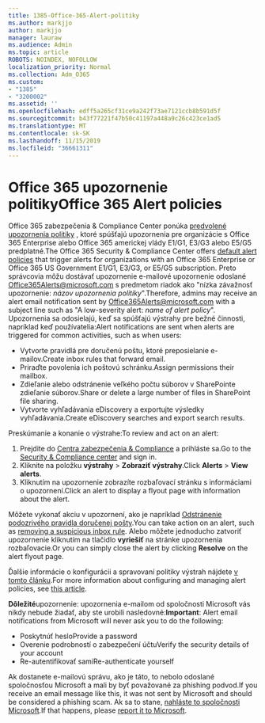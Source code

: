 ```yaml
---
title: 1385-Office-365-Alert-politiky
ms.author: markjjo
author: markjjo
manager: lauraw
ms.audience: Admin
ms.topic: article
ROBOTS: NOINDEX, NOFOLLOW
localization_priority: Normal
ms.collection: Adm_O365
ms.custom:
- "1385"
- "3200002"
ms.assetid: ''
ms.openlocfilehash: edff5a265cf31ce9a242f73ae7121ccb8b591d5f
ms.sourcegitcommit: b43f77221f47b50c41197a448a9c26c423ce1ad5
ms.translationtype: MT
ms.contentlocale: sk-SK
ms.lasthandoff: 11/15/2019
ms.locfileid: "36661311"
---
```

# <a name="office-365-alert-policies"></a><span data-ttu-id="b43d0-102">Office 365 upozornenie politiky</span><span class="sxs-lookup"><span data-stu-id="b43d0-102">Office 365 Alert policies</span></span>

<span data-ttu-id="b43d0-103">Office 365 zabezpečenia & Compliance Center ponúka [predvolené upozornenia politiky](https://docs.microsoft.com/office365/securitycompliance/alert-policies#default-alert-policies) , ktoré spúšťajú upozornenia pre organizácie s Office 365 Enterprise alebo Office 365 americkej vlády E1/G1, E3/G3 alebo E5/G5 predplatné.</span><span class="sxs-lookup"><span data-stu-id="b43d0-103">The Office 365 Security & Compliance Center offers [default alert policies](https://docs.microsoft.com/office365/securitycompliance/alert-policies#default-alert-policies) that trigger alerts for organizations with an Office 365 Enterprise or Office 365 US Government E1/G1, E3/G3, or E5/G5 subscription.</span></span> <span data-ttu-id="b43d0-104">Preto správcovia môžu dostávať upozornenie e-mailové upozornenie odoslané Office365Alerts@microsoft.com s predmetom riadok ako "nízka závažnosť upozornenie: *názov upozornenia politiky*".</span><span class="sxs-lookup"><span data-stu-id="b43d0-104">Therefore, admins may receive an alert email notification sent by Office365Alerts@microsoft.com with a subject line such as "A low-severity alert: *name of alert policy*".</span></span> <span data-ttu-id="b43d0-105">Upozornenia sa odosielajú, keď sa spúšťajú výstrahy pre bežné činnosti, napríklad keď používatelia:</span><span class="sxs-lookup"><span data-stu-id="b43d0-105">Alert notifications are sent when alerts are triggered for common activities, such as when users:</span></span>

- <span data-ttu-id="b43d0-106">Vytvorte pravidlá pre doručenú poštu, ktoré preposielanie e-mailov.</span><span class="sxs-lookup"><span data-stu-id="b43d0-106">Create inbox rules that forward email.</span></span>
- <span data-ttu-id="b43d0-107">Priraďte povolenia ich poštovú schránku.</span><span class="sxs-lookup"><span data-stu-id="b43d0-107">Assign permissions their mailbox.</span></span>
- <span data-ttu-id="b43d0-108">Zdieľanie alebo odstránenie veľkého počtu súborov v SharePointe zdieľanie súborov.</span><span class="sxs-lookup"><span data-stu-id="b43d0-108">Share or delete a large number of files in SharePoint file sharing.</span></span>
- <span data-ttu-id="b43d0-109">Vytvorte vyhľadávania eDiscovery a exportujte výsledky vyhľadávania.</span><span class="sxs-lookup"><span data-stu-id="b43d0-109">Create eDiscovery searches and export search results.</span></span>

<span data-ttu-id="b43d0-110">Preskúmanie a konanie o výstrahe:</span><span class="sxs-lookup"><span data-stu-id="b43d0-110">To review and act on an alert:</span></span>

1. <span data-ttu-id="b43d0-111">Prejdite do [Centra zabezpečenia & Compliance](https://protection.office.com) a prihláste sa.</span><span class="sxs-lookup"><span data-stu-id="b43d0-111">Go to the [Security & Compliance center](https://protection.office.com) and sign in.</span></span>
2. <span data-ttu-id="b43d0-112">Kliknite na položku **výstrahy** > **Zobraziť výstrahy**.</span><span class="sxs-lookup"><span data-stu-id="b43d0-112">Click **Alerts** > **View alerts**.</span></span>
3. <span data-ttu-id="b43d0-113">Kliknutím na upozornenie zobrazíte rozbaľovací stránku s informáciami o upozornení.</span><span class="sxs-lookup"><span data-stu-id="b43d0-113">Click an alert to display a flyout page with information about the alert.</span></span>

<span data-ttu-id="b43d0-114">Môžete vykonať akciu v upozornení, ako je napríklad [Odstránenie podozrivého pravidla doručenej pošty](https://docs.microsoft.com/office365/securitycompliance/responding-to-a-compromised-email-account).</span><span class="sxs-lookup"><span data-stu-id="b43d0-114">You can take action on an alert, such as [removing a suspicious inbox rule](https://docs.microsoft.com/office365/securitycompliance/responding-to-a-compromised-email-account).</span></span> <span data-ttu-id="b43d0-115">Alebo môžete jednoducho zatvoriť upozornenie kliknutím na tlačidlo **vyriešiť** na stránke upozornenia rozbaľovacie.</span><span class="sxs-lookup"><span data-stu-id="b43d0-115">Or you can simply close the alert by clicking **Resolve** on the alert flyout page.</span></span>

<span data-ttu-id="b43d0-116">Ďalšie informácie o konfigurácii a spravovaní politiky výstrah nájdete [v tomto článku](https://docs.microsoft.com/office365/securitycompliance/alert-policies).</span><span class="sxs-lookup"><span data-stu-id="b43d0-116">For more information about configuring and managing alert policies, see  [this article](https://docs.microsoft.com/office365/securitycompliance/alert-policies).</span></span>

<span data-ttu-id="b43d0-117">**Dôležité**upozornenie: upozornenia e-mailom od spoločnosti Microsoft vás nikdy nebude žiadať, aby ste urobili nasledovné:</span><span class="sxs-lookup"><span data-stu-id="b43d0-117">**Important**: Alert email notifications from Microsoft will never ask you to do the following:</span></span>

- <span data-ttu-id="b43d0-118">Poskytnúť heslo</span><span class="sxs-lookup"><span data-stu-id="b43d0-118">Provide a password</span></span>
- <span data-ttu-id="b43d0-119">Overenie podrobností o zabezpečení účtu</span><span class="sxs-lookup"><span data-stu-id="b43d0-119">Verify the security details of your account</span></span>
- <span data-ttu-id="b43d0-120">Re-autentifikovať sami</span><span class="sxs-lookup"><span data-stu-id="b43d0-120">Re-authenticate yourself</span></span>

<span data-ttu-id="b43d0-121">Ak dostanete e-mailovú správu, ako je táto, to nebolo odoslané spoločnosťou Microsoft a mali by byť považované za phishing podvod.</span><span class="sxs-lookup"><span data-stu-id="b43d0-121">If you receive an email message like this, it was not sent by Microsoft and should be considered a phishing scam.</span></span> <span data-ttu-id="b43d0-122">Ak sa to stane, [nahláste to spoločnosti Microsoft](https://docs.microsoft.com/office365/SecurityCompliance/report-junk-email-and-phishing-scams-in-outlook-on-the-web-eop).</span><span class="sxs-lookup"><span data-stu-id="b43d0-122">If that happens, please [report it to Microsoft](https://docs.microsoft.com/office365/SecurityCompliance/report-junk-email-and-phishing-scams-in-outlook-on-the-web-eop).</span></span>